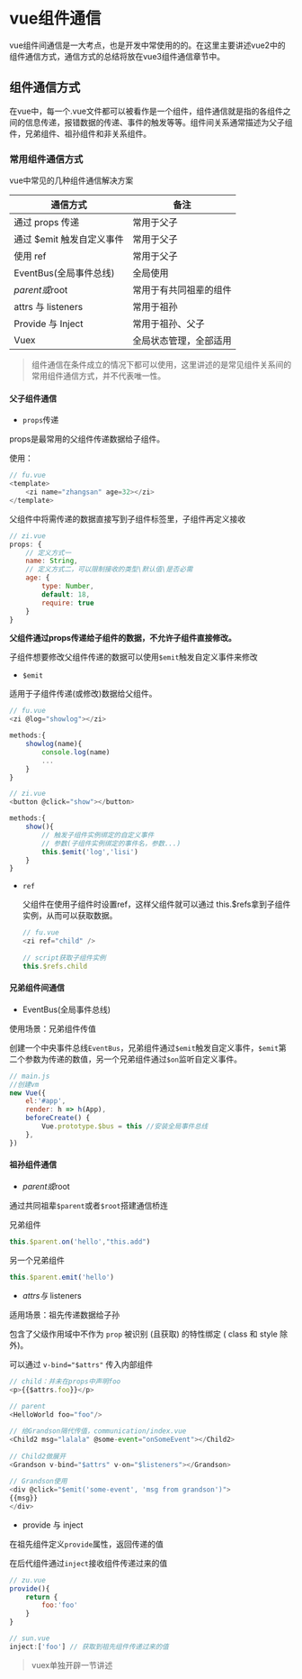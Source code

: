 

# vue组件通信

vue组件间通信是一大考点，也是开发中常使用的的。在这里主要讲述vue2中的组件通信方式，通信方式的总结将放在vue3组件通信章节中。



## 组件通信方式

在vue中，每一个.vue文件都可以被看作是一个组件，组件通信就是指的各组件之间的信息传递，报错数据的传递、事件的触发等等。组件间关系通常描述为父子组件，兄弟组件、祖孙组件和非关系组件。

### 常用组件通信方式

vue中常见的几种组件通信解决方案

| 通信方式                  | 备注                   |
| ------------------------- | ---------------------- |
| 通过 props 传递           | 常用于父子             |
| 通过 $emit 触发自定义事件 | 常用于父子             |
| 使用 ref                  | 常用于父子             |
| EventBus(全局事件总线)    | 全局使用               |
| $parent 或$root           | 常用于有共同祖辈的组件 |
| attrs 与 listeners        | 常用于祖孙             |
| Provide 与 Inject         | 常用于祖孙、父子       |
| Vuex                      | 全局状态管理，全部适用 |

> 组件通信在条件成立的情况下都可以使用，这里讲述的是常见组件关系间的常用组件通信方式，并不代表唯一性。

#### 父子组件通信

- `props`传递

props是最常用的父组件传递数据给子组件。

使用：

```js
// fu.vue
<template>
	<zi name="zhangsan" age=32></zi>    
</template>
```

父组件中将需传递的数据直接写到子组件标签里，子组件再定义接收

```js
// zi.vue
props: {
    // 定义方式一
    name: String,
    // 定义方式二，可以限制接收的类型\默认值\是否必需
    age: {
        type: Number,
        default: 18,
        require: true
    }   
}
```

**父组件通过props传递给子组件的数据，不允许子组件直接修改。**

子组件想要修改父组件传递的数据可以使用`$emit`触发自定义事件来修改

- `$emit`

适用于子组件传递(或修改)数据给父组件。

```js
// fu.vue
<zi @log="showlog"></zi>  

methods:{
    showlog(name){
        console.log(name)
        ...
    }
}
```

```js
// zi.vue
<button @click="show"></button>

methods:{
    show(){
        // 触发子组件实例绑定的自定义事件
        // 参数(子组件实例绑定的事件名，参数...)
        this.$emit('log','lisi')
    }
}
```



- `ref`

  父组件在使用子组件时设置ref，这样父组件就可以通过 this.$refs拿到子组件实例，从而可以获取数据。

  ```js
  // fu.vue
  <zi ref="child" />
      
  // script获取子组件实例
  this.$refs.child
  ```

#### 兄弟组件间通信

- EventBus(全局事件总线)

使用场景：兄弟组件传值

创建一个中央事件总线`EventBus`，兄弟组件通过`$emit`触发自定义事件，`$emit`第二个参数为传递的数值，另一个兄弟组件通过`$on`监听自定义事件。



```js
// main.js
//创建vm
new Vue({
	el:'#app',
	render: h => h(App),
	beforeCreate() {
		Vue.prototype.$bus = this //安装全局事件总线
	},
})
```



#### 祖孙组件通信

- $parent或$root

通过共同祖辈`$parent`或者`$root`搭建通信桥连

兄弟组件

```js
this.$parent.on('hello',"this.add")
```

另一个兄弟组件

```js
this.$parent.emit('hello')
```



- $attrs 与$ listeners

适用场景：祖先传递数据给子孙

包含了父级作用域中不作为 `prop` 被识别 (且获取) 的特性绑定 ( class 和 style 除外)。

可以通过 `v-bind="$attrs"` 传⼊内部组件

```js
// child：并未在props中声明foo  
<p>{{$attrs.foo}}</p>  
  
// parent  
<HelloWorld foo="foo"/>  
```

```js
// 给Grandson隔代传值，communication/index.vue  
<Child2 msg="lalala" @some-event="onSomeEvent"></Child2>  
  
// Child2做展开  
<Grandson v-bind="$attrs" v-on="$listeners"></Grandson>  
  
// Grandson使⽤  
<div @click="$emit('some-event', 'msg from grandson')">  
{{msg}}  
</div>  
```



- provide 与 inject

在祖先组件定义`provide`属性，返回传递的值

在后代组件通过`inject`接收组件传递过来的值

```js
// zu.vue
provide(){  
    return {  
        foo:'foo'  
    }  
}  
```

```js
// sun.vue
inject:['foo'] // 获取到祖先组件传递过来的值  
```



> vuex单独开辟一节讲述